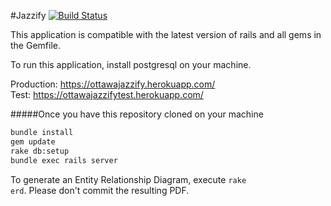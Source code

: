 #Jazzify
[![Build Status](https://travis-ci.org/SeanLF/jazzify.svg?branch=master)](https://travis-ci.org/SeanLF/jazzify)

This application is compatible with the latest version of rails and all gems in the Gemfile.

To run this application, install postgresql on your machine.

Production: https://ottawajazzify.herokuapp.com/<br>
Test: https://ottawajazzifytest.herokuapp.com/

#####Once you have this repository cloned on your machine

```bash
bundle install
gem update
rake db:setup
bundle exec rails server
``` 

To generate an Entity Relationship Diagram, execute <code>rake erd</code>. Please don't commit the resulting PDF.
